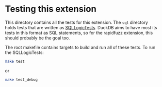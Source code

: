 # Testing this extension
This directory contains all the tests for this extension. The `sql` directory holds tests that are written as [SQLLogicTests](https://duckdb.org/dev/sqllogictest/intro.html). DuckDB aims to have most its tests in this format as SQL statements, so for the rapidfuzz extension, this should probably be the goal too.

The root makefile contains targets to build and run all of these tests. To run the SQLLogicTests:
```bash
make test
```
or
```bash
make test_debug
```